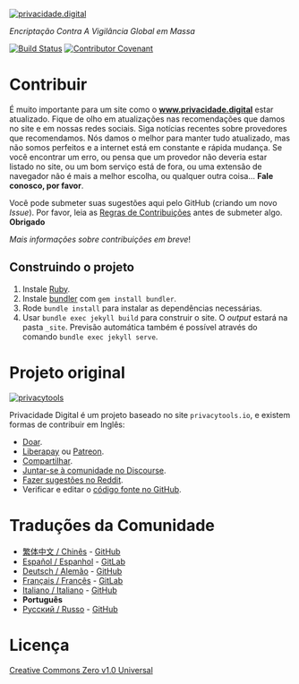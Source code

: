 [![privacidade.digital](assets/img/layout/logo.png)](https://www.privacidade.digital/)

_Encriptação Contra A Vigilância Global em Massa_

[![Build Status](https://travis-ci.org/PrivacidadeDigital/privacidade.digital.svg?branch=master)](https://travis-ci.org/PrivacidadeDigital/privacidade.digital) [![Contributor Covenant](https://img.shields.io/badge/Contributor%20Covenant-v1.4%20adopted-ff69b4.svg)](code-of-conduct.md)

# Contribuir

É muito importante para um site como o **www.privacidade.digital** estar atualizado. Fique de olho em atualizações nas recomendações que damos no site e em nossas redes sociais. Siga notícias recentes sobre provedores que recomendamos. Nós damos o melhor para manter tudo atualizado, mas não somos perfeitos e a internet está em constante e rápida mudança. Se você encontrar um erro, ou pensa que um provedor não deveria estar listado no site, ou um bom serviço está de fora, ou uma extensão de navegador não é mais a melhor escolha, ou qualquer outra coisa... **Fale conosco, por favor**.

Você pode submeter suas sugestões aqui pelo GitHub (criando um novo _Issue_). Por favor, leia as [Regras de Contribuições](./.github/CONTRIBUIÇÕES.md) antes de submeter algo. **Obrigado**

_Mais informações sobre contribuições em breve_!

## Construindo o projeto

1. Instale [Ruby](https://www.ruby-lang.org/pt/documentation/installation/).
1. Instale [bundler](https://bundler.io/) com `gem install bundler`.
1. Rode `bundle install` para instalar as dependências necessárias.
1. Usar `bundle exec jekyll build` para construir o site. O _output_ estará na pasta `_site`. Previsão automática também é possível através do comando `bundle exec jekyll serve`.

# Projeto original

[![privacytools](https://privacytools.io/assets/img/layout/logo.png)](https://www.privacytools.io/)

Privacidade Digital é um projeto baseado no site `privacytools.io`, e existem formas de contribuir em Inglês:

- [Doar](https://www.privacytools.io/donate/).
- [Liberapay](https://liberapay.com/privacytools.io/donate) ou [Patreon](https://www.patreon.com/privacytools).
- [Compartilhar](https://www.privacytools.io/#participate).
- [Juntar-se à comunidade no Discourse](https://forum.privacytools.io/).
- [Fazer sugestões no Reddit](https://www.reddit.com/r/privacytoolsIO/).
- Verificar e editar o [código fonte no GitHub](https://github.com/privacytoolsIO/privacytools.io).

# Traduções da Comunidade

- [繁体中文 / Chinês](https://privacytools.twngo.xyz/) - [GitHub](https://github.com/twngo/privacytools-zh)
- [Español / Espanhol](https://victorhck.gitlab.io/privacytools-es/) - [GitLab](https://gitlab.com/victorhck/privacytools-es)
- [Deutsch / Alemão](https://privacytools.it-sec.rocks/) - [GitHub](https://github.com/Anon215/privacytools.it-sec.rocks)
- [Français / Francês](https://privacytools.dreads-unlock.fr/) - [GitLab](https://gitlab.com/Booteille/privacytools)
- [Italiano / Italiano](https://privacytools-it.github.io/) - [GitHub](https://github.com/privacytools-it/privacytools-it.github.io)
- __Português__
- [Русский / Russo](https://privacytools.ru) - [GitHub](https://github.com/c0rdis/privacytools.ru)

# Licença

[Creative Commons Zero v1.0 Universal](https://www.privacidade.digital/LICENSE.txt)
